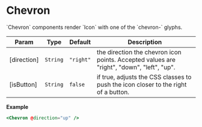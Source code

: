 
# Chevron
&#x60;Chevron&#x60; components render &#x60;Icon&#x60; with one of the &#x60;chevron-&#x60; glyphs.

| Param | Type | Default | Description |
| --- | --- | --- | --- |
| [direction] | <code>String</code> | <code>&quot;right&quot;</code> | the direction the chevron icon points. Accepted values are "right", "down", "left", "up". |
| [isButton] | <code>String</code> | <code>false</code> | if true, adjusts the CSS classes to push the icon closer to the right of a button. |

**Example**  
```hbs preview-template
<Chevron @direction="up" />
```
